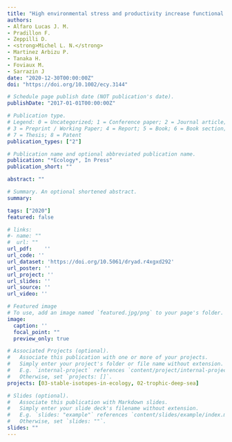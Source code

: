 ```yaml
---
title: "High environmental stress and productivity increase functional diversity along a deep-sea hydrothermal vent gradient"
authors:
- Alfaro Lucas J. M.
- Pradillon F.
- Zeppilli D.
- <strong>Michel L. N.</strong>
- Martinez Arbizu P.
- Tanaka H.
- Foviaux M.
- Sarrazin J
date: "2020-12-30T00:00:00Z"
doi: "https://doi.org/10.1002/ecy.3144"

# Schedule page publish date (NOT publication's date).
publishDate: "2017-01-01T00:00:00Z"

# Publication type.
# Legend: 0 = Uncategorized; 1 = Conference paper; 2 = Journal article;
# 3 = Preprint / Working Paper; 4 = Report; 5 = Book; 6 = Book section;
# 7 = Thesis; 8 = Patent
publication_types: ["2"]

# Publication name and optional abbreviated publication name.
publication: "*Ecology*, In Press"
publication_short: ""

abstract: ""

# Summary. An optional shortened abstract.
summary: 

tags: ["2020"]
featured: false

# links:
#- name: ""
#  url: ""
url_pdf:	''
url_code: ''
url_dataset: 'https://doi.org/10.5061/dryad.r4xgxd292'
url_poster: ''
url_project: ''
url_slides: ''
url_source: ''
url_video: ''

# Featured image
# To use, add an image named `featured.jpg/png` to your page's folder. 
image:
  caption: ''
  focal_point: ""
  preview_only: true

# Associated Projects (optional).
#   Associate this publication with one or more of your projects.
#   Simply enter your project's folder or file name without extension.
#   E.g. `internal-project` references `content/project/internal-project/index.md`.
#   Otherwise, set `projects: []`.
projects: [03-stable-isotopes-in-ecology, 02-trophic-deep-sea]

# Slides (optional).
#   Associate this publication with Markdown slides.
#   Simply enter your slide deck's filename without extension.
#   E.g. `slides: "example"` references `content/slides/example/index.md`.
#   Otherwise, set `slides: ""`.
slides: ""
---
```


